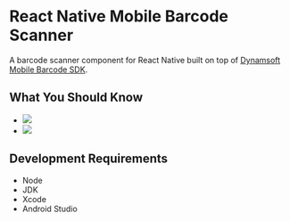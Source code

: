 # React Native Mobile Barcode Scanner
<!--![version](https://img.shields.io/npm/v/rn-mobile-barcode-scanner.svg)-->

A barcode scanner component for React Native built on top of [Dynamsoft Mobile Barcode SDK](https://www.dynamsoft.com/barcode-reader/sdk-mobile/). 

## What You Should Know
- [![](https://img.shields.io/badge/Download-Offline%20SDK-orange)](https://www.dynamsoft.com/barcode-reader/downloads)
- [![](https://img.shields.io/badge/Get-30--day%20FREE%20Trial%20License-blue)](https://www.dynamsoft.com/customer/license/trialLicense/?product=dbr)

## Development Requirements

- Node
- JDK
- Xcode
- Android Studio
